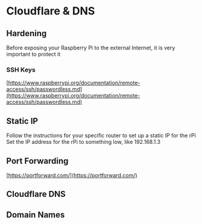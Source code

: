 # Cloudflare & DNS

## Hardening

Before exposing your Raspberry Pi to the external Internet, it is very important to protect it

### SSH Keys

[https://www.raspberrypi.org/documentation/remote-access/ssh/passwordless.md](https://www.raspberrypi.org/documentation/remote-access/ssh/passwordless.md)

## Static IP

Follow the instructions for your specific router to set up a static IP for the rPi
Set the IP address for the rPi to something low, like 192.168.1.3

## Port Forwarding

[https://portforward.com/](https://portforward.com/)

## Cloudflare DNS

## Domain Names
